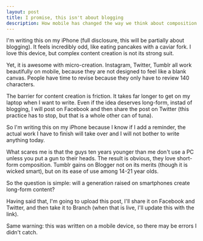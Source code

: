 ```yaml
---
layout: post
title: I promise, this isn't about blogging
description: How mobile has changed the way we think about composition 
---
```


I'm writing this on my iPhone (full disclosure, this will be partially about blogging). It feels incredibly odd, like eating pancakes with a caviar fork. I love this device, but complex content creation is not its strong suit. 

Yet, it is awesome with micro-creation. Instagram, Twitter, Tumblr all work beautifully on mobile, because they are not designed to feel like a blank canvas. People have time to revise because they only have to review 140 characters.

The barrier for content creation is friction. It takes far longer to get on my laptop when I want to write. Even if the idea deserves long-form, instad of blogging, I will post on Facebook and then share the post on Twitter (this practice has to stop, but that is a whole other can of tuna).

So I'm writing this on my iPhone because I know if I add a reminder, the actual work I have to finish will take over and I will not bother to write anything today.

What scares me is that the guys ten years younger than me don't use a PC unless you put a gun to their heads. The result is obvious, they love short-form composition. Tumblr gains on Blogger not on its merits (though it is wicked smart), but on its ease of use among 14-21 year olds.

So the question is simple: will a generation raised on smartphones create long-form content?

Having said that, I'm going to upload this post, I'll share it on Facebook and Twitter, and then take it to Branch (when that is live, I'll update this with the link).

Same warning: this was written on a mobile device, so there may be errors I didn't catch. 
